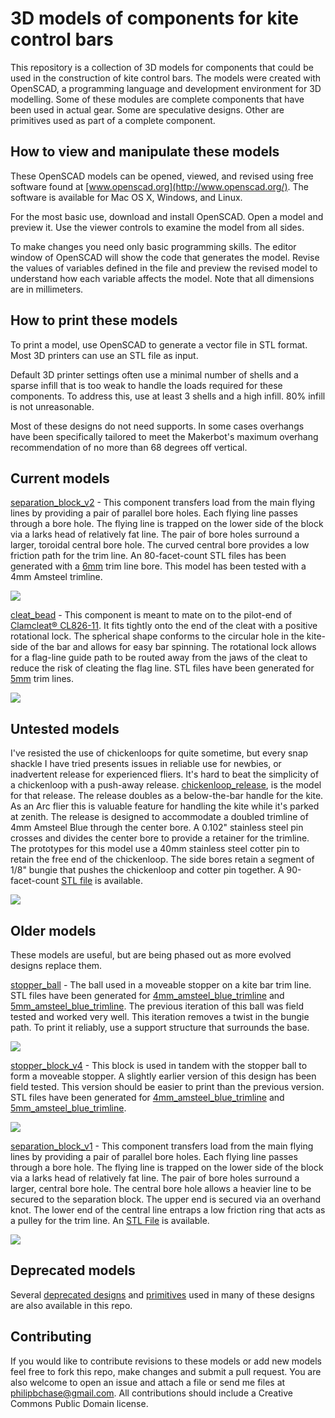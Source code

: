 # 3D models of components for kite control bars

This repository is a collection of 3D models for components that could be used in the construction of kite control bars. The models were created with OpenSCAD, a programming language and development environment for 3D modelling. Some of these modules are complete components that have been used in actual gear. Some are speculative designs. Other are primitives used as part of a complete component.

## How to view and manipulate these models

These OpenSCAD models can be opened, viewed, and revised using free software found at [www.openscad.org](http://www.openscad.org/). The software is available for Mac OS X, Windows, and Linux.

For the most basic use, download and install OpenSCAD. Open a model and preview it. Use the viewer controls to examine the model from all sides.

To make changes you need only basic programming skills. The editor window of OpenSCAD will show the code that generates the model. Revise the values of variables defined in the file and preview the revised model to understand how each variable affects the model. Note that all dimensions are in millimeters.


## How to print these models

To print a model, use OpenSCAD to generate a vector file in STL format. Most 3D printers can use an STL file as input.

Default 3D printer settings often use a minimal number of shells and a sparse infill that is too weak to handle the loads required  for these components. To address this, use at least 3 shells and a high infill. 80% infill is not unreasonable.

Most of these designs do not need supports. In some cases overhangs have been specifically tailored to meet the Makerbot's maximum overhang recommendation of no more than 68 degrees off vertical.


## Current models


[separation\_block_v2](separation_block_v2.scad) - This component transfers load from the main flying lines by providing a pair of parallel bore holes. Each flying line passes through a bore hole. The flying line is trapped on the lower side of the block via a larks head of relatively fat line. The pair of bore holes surround a larger, toroidal central bore hole. The curved central bore provides a low friction path for the trim line. An 80-facet-count STL files has been generated with a [6mm](printable/separation_block_v2_6mm_trimline_bore_7e61bdd.stl) trim line bore. This model has been tested with a 4mm Amsteel trimline.

![](images/separation_block_v2.png)


[cleat_bead](cleat_bead.scad) - This component is meant to mate on to the pilot-end of [Clamcleat® CL826-11](https://www.clamcleat.com/aero-cleat-with-cl211-mk2.html). It fits tightly onto the end of the cleat with a positive rotational lock. The spherical shape conforms to the circular hole in the kite-side of the bar and allows for easy bar spinning.  The rotational lock allows for a flag-line guide path to be routed away from the jaws of the cleat to reduce the risk of cleating the flag line. STL files have been generated for [5mm](printable/cleat_bead_ff7e41a.stl) trim lines.

![](images/cleat_bead.png)


## Untested models

I've resisted the use of chickenloops for quite sometime, but every snap shackle I have tried presents issues in reliable use for newbies, or inadvertent release for experienced fliers. It's hard to beat the simplicity of a chickenloop with a push-away release. [chickenloop_release](chickenloop_release.scad), is the model for that release. The release doubles as a below-the-bar handle for the kite. As an Arc flier this is valuable feature for handling the kite while it's parked at zenith. The release is designed to accommodate a doubled trimline of 4mm Amsteel Blue through the center bore. A 0.102" stainless steel pin crosses and divides the center bore to provide a retainer for the trimline. The prototypes for this model use a 40mm stainless steel cotter pin to retain the free end of the chickenloop. The side bores retain a segment of 1/8" bungie that pushes the chickenloop and cotter pin together. A 90-facet-count [STL file](printable/chickenloop_release_d1928a2.stl) is available.

![](images/chickenloop_release.png)


## Older models

These models are useful, but are being phased out as more evolved designs replace them.

[stopper\_ball](stopper_ball.scad) - The ball used in a moveable stopper on a kite bar trim line. STL files have been generated for
[4mm\_amsteel\_blue\_trimline](printable/stopper_ball_4mm_amsteel.stl) and
[5mm\_amsteel\_blue\_trimline](printable/stopper_ball_modern_5mm_amsteel.stl). The previous iteration of this ball was field tested and worked very well. This iteration removes a twist in the bungie path. To print it reliably, use a support structure that surrounds the base.

![](images/stopper_ball.png)


[stopper\_block\_v4](stopper_block_v4.scad) - This block is used in tandem with the stopper ball to form a moveable stopper. A slightly earlier version of this design has been field tested. This version should be easier to print than the previous version. STL files have been generated for
[4mm\_amsteel\_blue\_trimline](printable/stopper_block_v4_4mm_amsteel.stl) and
[5mm\_amsteel\_blue\_trimline](printable/stopper_block_v4_modern_5mm_amsteel.stl).

![](images/stopper_block_v4.png)


[separation\_block_v1](separation_block_v1.scad) - This component transfers load from the main flying lines by providing a pair of parallel bore holes. Each flying line passes through a bore hole. The flying line is trapped on the lower side of the block via a larks head of relatively fat line. The pair of bore holes surround a larger, central bore hole. The central bore hole allows a heavier line to be secured to the separation block. The upper end is secured via an overhand knot. The lower end of the central line entraps a low friction ring that acts as a pulley for the trim line. An [STL File](printable/separation_block_v1_9a972b6.stl) is available.

![](images/separation_block_v1.png)


## Deprecated models

Several [deprecated designs](deprecated.md) and [primitives](primitives.md) used in many of these designs are also available in this repo.


## Contributing

If you would like to contribute revisions to these models or add new models feel free to fork this repo, make changes and submit a pull request. You are also welcome to open an issue and attach a file or send me files at philipbchase@gmail.com. All contributions should include a Creative Commons Public Domain license.

